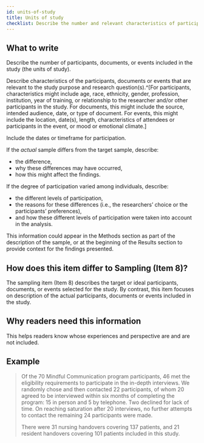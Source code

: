 ```yaml
---
id: units-of-study
title: Units of study
checklist: Describe the number and relevant characteristics of participants, documents, or events included in the study. Describe the level of participation.
---
```


## What to write

Describe the number of participants, documents, or events included in the study (the units of study).

Describe characteristics of the participants, documents or events that are relevant to the study purpose and research question(s).^[For participants, characteristics might include age, race, ethnicity, gender, profession, institution, year of training, or relationship to the researcher and/or other participants in the study. For documents, this might include the source, intended audience, date, or type of document. For events, this might include the location, date(s), length, characteristics of attendees or participants in the event, or mood or emotional climate.]

Include the dates or timeframe for participation.

If the _actual_ sample differs from the target sample, describe:

* the difference,
* why these differences may have occurred,
* how this might affect the findings.

If the degree of participation varied among individuals, describe:

* the different levels of participation,
* the reasons for these differences (i.e., the researchers’ choice or the participants’ preferences),
* and how these different levels of participation were taken into account in the analysis.

This information could appear in the Methods section as part of the description of the sample, or at the beginning of the Results section to provide context for the findings presented.

## How does this item differ to Sampling (Item 8)?

The sampling item (Item 8) describes the target or ideal participants, documents, or events selected for the study. By contrast, this item focuses on description of the actual participants, documents or events included in the study.

## Why readers need this information

This helps readers know whose experiences and perspective are and are not included.

<!-- #TODO: ## Why this information is important -->

## Example

> Of the 70 Mindful Communication program participants, 46 met the eligibility requirements to participate in the in-depth interviews. We randomly chose and then contacted 22 participants, of whom 20 agreed to be interviewed within six months of completing the program: 15 in person and 5 by telephone. Two declined for lack of time. On reaching saturation after 20 interviews, no further attempts to contact the remaining 24 participants were made.
>
> There were 31 nursing handovers covering 137 patients, and 21 resident handovers covering 101 patients included in this study.
